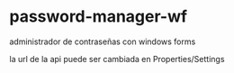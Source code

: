 # password-manager-wf
administrador de contraseñas con windows forms

la url de la api puede ser cambiada en Properties/Settings
